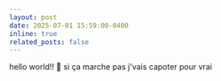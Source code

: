 ```yaml
---
layout: post
date: 2025-07-01 15:59:00-0400
inline: true
related_posts: false
---
```


hello world!! 💾 si ça marche pas j'vais capoter pour vrai